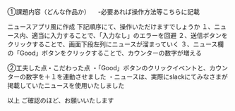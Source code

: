 ①課題内容（どんな作品か） 　-必要あれば操作方法等こちらに記載

ニュースアプリ風に作成
下記順序にて、操作いただけますでしょうか 
１、ニュース内、適当に入力することで、「入力なし」のエラーを回避
２、送信ボタンをクリックすることで、画面下段左列にニュースが溜まっていく
３、ニュース欄の「Good」ボタンをクリックすることで、カウンターの数字が増える


②工夫した点・こだわった点 
・「Good」ボタンのクリックイベントと、カウンターの数字を＋１を連動させました
・ニュースは、実際にslackにてみなさまが掲載していたニュースを使用いたしました


以上 ご確認のほど、お願いいたします
